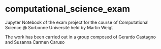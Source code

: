 # computational_science_exam
Jupyter Notebook of the exam project for the course of Computational Science @ Sorbonne Université held by Martin Weigt

The work has been carried out in a group composed of Gerardo Castagno and Susanna Carmen Caruso
